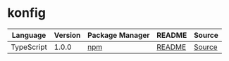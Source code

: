 # konfig

|Language|Version|Package Manager|README|Source|
|-|-|-|-|-|
|TypeScript|1.0.0|[npm](https://www.npmjs.com/package/typescript-no-relative-npm-link/v/1.0.0)|[README](https://github.com/konfig-dev/konfig/tree/HEAD/typescript#readme)|[Source](https://github.com/konfig-dev/konfig/tree/HEAD/typescript)|
